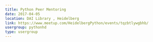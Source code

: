 ```yaml
---
title: Python Peer Mentoring
date: 2017-04-05
location: DAI Library , Heidelberg
link: https://www.meetup.com/HeidelbergPython/events/tqzbtlywgbhb/
usergroup: pythonhd
type: usergroup
---
```

